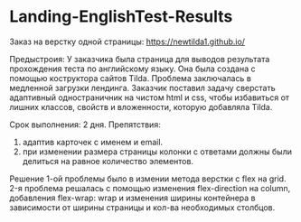 # Landing-EnglishTest-Results
Заказ на верстку одной страницы:
https://newtilda1.github.io/

Предыстроия:
У заказчика была страница для выводов результата прохождения теста по английскому языку. Она была создана с помощью коструктора сайтов Tilda. 
Проблема заключалась в медленной загрузки лендинга. 
Заказчик поставил задачу сверстать адаптивный одностраничник на чистом html и css, чтобы избавиться от лишних классов, свойств и вложенности, которую добавляла Tilda.

Срок выполнения: 2 дня.
Препятствия: 
1. адаптив карточек с именем и email. 
2. при изменении размера страницы колонки с ответами должны были делиться на равное количество элементов.

Решение 1-ой проблемы было в измении метода верстки с flex на grid. 
2-я проблема решалась с помощью изменения flex-direction на column, добавления flex-wrap: wrap и изменения ширины контейнера в зависимости от ширины страницы и кол-ва необходимых столбцов.
